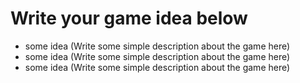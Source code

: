 # Write your game idea below

- some idea (Write some simple description about the game here)
- some idea (Write some simple description about the game here)
- some idea (Write some simple description about the game here)
